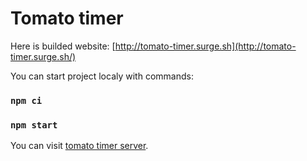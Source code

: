# Tomato timer

Here is builded website: [http://tomato-timer.surge.sh](http://tomato-timer.surge.sh/)

You can start project localy with commands:
### `npm ci`
### `npm start`

You can visit [tomato timer server](tomato-timer-server).
